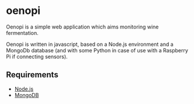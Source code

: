 # oenopi

Oenopi is a simple web application which aims monitoring wine fermentation.

Oenopi is written in javascript, based on a Node.js environment and a MongoDb database (and with some Python in case of use with a Raspberry Pi if connecting sensors).

## Requirements

* [Node.js](https://nodejs.org/)
* [MongoDB](https://www.mongodb.com/)
